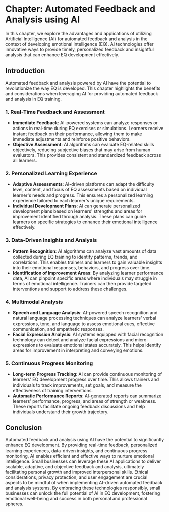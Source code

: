 Chapter: Automated Feedback and Analysis using AI
=================================================

In this chapter, we explore the advantages and applications of utilizing Artificial Intelligence (AI) for automated feedback and analysis in the context of developing emotional intelligence (EQ). AI technologies offer innovative ways to provide timely, personalized feedback and insightful analysis that can enhance EQ development effectively.

Introduction
------------

Automated feedback and analysis powered by AI have the potential to revolutionize the way EQ is developed. This chapter highlights the benefits and considerations when leveraging AI for providing automated feedback and analysis in EQ training.

### 1. Real-Time Feedback and Assessment

* **Immediate Feedback**: AI-powered systems can analyze responses or actions in real-time during EQ exercises or simulations. Learners receive instant feedback on their performance, allowing them to make immediate adjustments and reinforce positive behaviors.
* **Objective Assessment**: AI algorithms can evaluate EQ-related skills objectively, reducing subjective biases that may arise from human evaluators. This provides consistent and standardized feedback across all learners.

### 2. Personalized Learning Experience

* **Adaptive Assessments**: AI-driven platforms can adapt the difficulty level, content, and focus of EQ assessments based on individual learner's needs and progress. This ensures a personalized learning experience tailored to each learner's unique requirements.
* **Individual Development Plans**: AI can generate personalized development plans based on learners' strengths and areas for improvement identified through analysis. These plans can guide learners on specific strategies to enhance their emotional intelligence effectively.

### 3. Data-Driven Insights and Analysis

* **Pattern Recognition**: AI algorithms can analyze vast amounts of data collected during EQ training to identify patterns, trends, and correlations. This enables trainers and learners to gain valuable insights into their emotional responses, behaviors, and progress over time.
* **Identification of Improvement Areas**: By analyzing learner performance data, AI can pinpoint specific areas where individuals may struggle in terms of emotional intelligence. Trainers can then provide targeted interventions and support to address these challenges.

### 4. Multimodal Analysis

* **Speech and Language Analysis**: AI-powered speech recognition and natural language processing techniques can analyze learners' verbal expressions, tone, and language to assess emotional cues, effective communication, and empathetic responses.
* **Facial Expression Analysis**: AI systems equipped with facial recognition technology can detect and analyze facial expressions and micro-expressions to evaluate emotional states accurately. This helps identify areas for improvement in interpreting and conveying emotions.

### 5. Continuous Progress Monitoring

* **Long-term Progress Tracking**: AI can provide continuous monitoring of learners' EQ development progress over time. This allows trainers and individuals to track improvements, set goals, and measure the effectiveness of training interventions.
* **Automatic Performance Reports**: AI-generated reports can summarize learners' performance, progress, and areas of strength or weakness. These reports facilitate ongoing feedback discussions and help individuals understand their growth trajectory.

Conclusion
----------

Automated feedback and analysis using AI have the potential to significantly enhance EQ development. By providing real-time feedback, personalized learning experiences, data-driven insights, and continuous progress monitoring, AI enables efficient and effective ways to nurture emotional intelligence. Small businesses can leverage these AI applications to deliver scalable, adaptive, and objective feedback and analysis, ultimately facilitating personal growth and improved interpersonal skills. Ethical considerations, privacy protection, and user engagement are crucial aspects to be mindful of when implementing AI-driven automated feedback and analysis systems. By embracing these technologies responsibly, small businesses can unlock the full potential of AI in EQ development, fostering emotional well-being and success in both personal and professional spheres.
